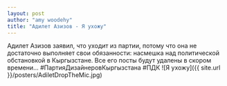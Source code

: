 ```yaml
---
layout: post
author: "amy woodehy"
title: "Адилет Азизов - Я ухожу"
---
```

Адилет Азизов заявил, что уходит из партии, потому что она не достаточно выполняет свои обязанности: насмешка над политической обстановкой в Кыргызстане. Все его посты будут удалены в скором времени... 
\#ПартияДизайнеровКыргызстана #ПДК
![Я ухожу]({{ site.url }}/posters/AdiletDropTheMic.jpg)